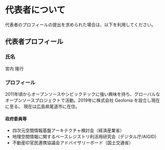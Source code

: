 # 代表者について

代表者のプロフィールの提出を求められた場合は、以下を利用してください。

## 代表者プロフィール

### 氏名

宮内 隆行

### プロフィール

2011年頃からオープンソースやシビックテックに強い興味を持ち、グローバルなオープンソースプロジェクトで活動。2019年に株式会社 Geolonia を設立し現在に至る。
現在は広島県尾道市に在住。

#### 政府委員等

* 四次元空間情報基盤アーキテクチャ検討会（経済産業省）
* 地理空間情報に関するベースレジストリ利活用研究会（デジタル庁/AIGID）
* 不動産ID官民連携協議会アドバイザリーボード（国土交通省）
